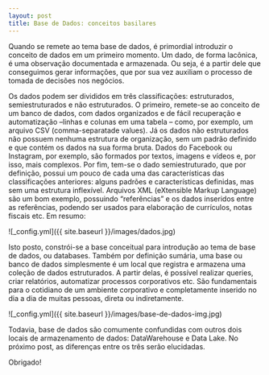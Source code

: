 ```yaml
---
layout: post
title: Base de Dados: conceitos basilares
---
```


Quando se remete ao tema base de dados, é primordial introduzir o conceito de dados em um primeiro momento. Um dado, de forma lacônica, é uma observação documentada e armazenada. Ou seja, é a partir dele que conseguimos gerar informações, que por sua vez auxiliam o processo de tomada de decisões nos negócios.

Os dados podem ser divididos em três classificações: estruturados, semiestruturados e não estruturados. O primeiro, remete-se ao conceito de um banco de dados, com dados organizados e de fácil recuperação e automatização –linhas e colunas em uma tabela – como, por exemplo, um arquivo CSV (comma-separatade values). Já os dados não estruturados não possuem nenhuma estrutura de organização, sem um padrão definido e que contém os dados na sua forma bruta. Dados do Facebook ou Instagram, por exemplo, são formados por textos, imagens e vídeos e, por isso, mais complexos. Por fim, tem-se o dado semiestruturado, que por definição, possui um pouco de cada uma das características das classificações anteriores: alguns padrões e características definidas, mas sem uma estrutura inflexível. Arquivos XML (eXtensible Markup Language) são um bom exemplo, possuindo “referências” e os dados inseridos entre as referências, podendo ser usados para elaboração de currículos, notas fiscais etc. Em resumo:

![_config.yml]({{ site.baseurl }}/images/dados.jpg)

Isto posto, constrói-se a base conceitual para introdução ao tema de base de dados, ou databases. Também por definição sumária, uma base ou banco de dados simplesmente é um local que registra e armazena uma coleção de dados estruturados. A partir delas, é possível realizar queries, criar relatórios, automatizar processos corporativos etc. São fundamentais para o cotidiano de um ambiente corporativo e completamente inserido no dia a dia de muitas pessoas, direta ou indiretamente.

![_config.yml]({{ site.baseurl }}/images/base-de-dados-img.jpg)

Todavia, base de dados são comumente confundidas com outros dois locais de armazenamento de dados: DataWarehouse e Data Lake. No próximo post, as diferenças entre os três serão elucidadas.

Obrigado!
